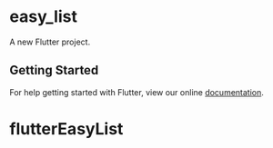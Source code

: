 # easy_list

A new Flutter project.

## Getting Started

For help getting started with Flutter, view our online
[documentation](https://flutter.io/).
# flutterEasyList
